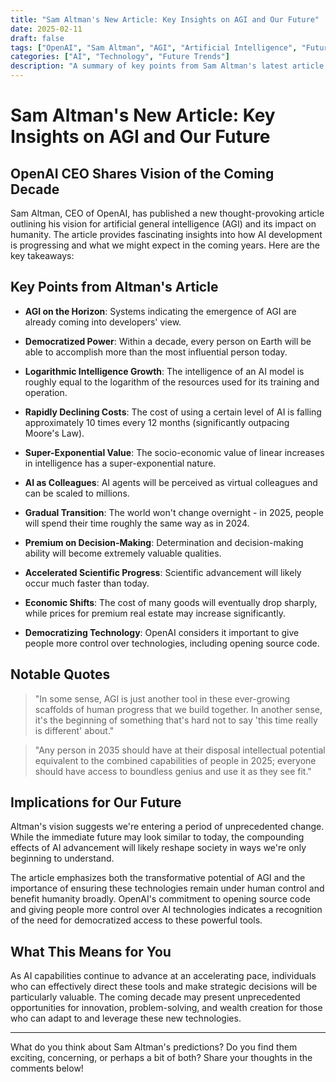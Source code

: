 ```yaml
---
title: "Sam Altman's New Article: Key Insights on AGI and Our Future"
date: 2025-02-11
draft: false
tags: ["OpenAI", "Sam Altman", "AGI", "Artificial Intelligence", "Future Technology"]
categories: ["AI", "Technology", "Future Trends"]
description: "A summary of key points from Sam Altman's latest article on AGI development, economic implications, and the future of humanity in the age of advanced AI"
---
```


# Sam Altman's New Article: Key Insights on AGI and Our Future

## OpenAI CEO Shares Vision of the Coming Decade

Sam Altman, CEO of OpenAI, has published a new thought-provoking article outlining his vision for artificial general intelligence (AGI) and its impact on humanity. The article provides fascinating insights into how AI development is progressing and what we might expect in the coming years. Here are the key takeaways:

## Key Points from Altman's Article

- **AGI on the Horizon**: Systems indicating the emergence of AGI are already coming into developers' view.

- **Democratized Power**: Within a decade, every person on Earth will be able to accomplish more than the most influential person today.

- **Logarithmic Intelligence Growth**: The intelligence of an AI model is roughly equal to the logarithm of the resources used for its training and operation.

- **Rapidly Declining Costs**: The cost of using a certain level of AI is falling approximately 10 times every 12 months (significantly outpacing Moore's Law).

- **Super-Exponential Value**: The socio-economic value of linear increases in intelligence has a super-exponential nature.

- **AI as Colleagues**: AI agents will be perceived as virtual colleagues and can be scaled to millions.

- **Gradual Transition**: The world won't change overnight - in 2025, people will spend their time roughly the same way as in 2024.

- **Premium on Decision-Making**: Determination and decision-making ability will become extremely valuable qualities.

- **Accelerated Scientific Progress**: Scientific advancement will likely occur much faster than today.

- **Economic Shifts**: The cost of many goods will eventually drop sharply, while prices for premium real estate may increase significantly.

- **Democratizing Technology**: OpenAI considers it important to give people more control over technologies, including opening source code.

## Notable Quotes

> "In some sense, AGI is just another tool in these ever-growing scaffolds of human progress that we build together. In another sense, it's the beginning of something that's hard not to say 'this time really is different' about."

> "Any person in 2035 should have at their disposal intellectual potential equivalent to the combined capabilities of people in 2025; everyone should have access to boundless genius and use it as they see fit."

## Implications for Our Future

Altman's vision suggests we're entering a period of unprecedented change. While the immediate future may look similar to today, the compounding effects of AI advancement will likely reshape society in ways we're only beginning to understand.

The article emphasizes both the transformative potential of AGI and the importance of ensuring these technologies remain under human control and benefit humanity broadly. OpenAI's commitment to opening source code and giving people more control over AI technologies indicates a recognition of the need for democratized access to these powerful tools.

## What This Means for You

As AI capabilities continue to advance at an accelerating pace, individuals who can effectively direct these tools and make strategic decisions will be particularly valuable. The coming decade may present unprecedented opportunities for innovation, problem-solving, and wealth creation for those who can adapt to and leverage these new technologies.

---

What do you think about Sam Altman's predictions? Do you find them exciting, concerning, or perhaps a bit of both? Share your thoughts in the comments below!
